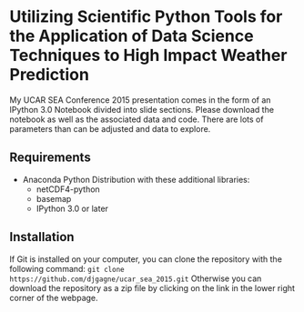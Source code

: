 # Utilizing Scientific Python Tools for the Application of Data Science Techniques to High Impact Weather Prediction
My UCAR SEA Conference 2015 presentation comes in the form of an IPython 3.0 Notebook divided into slide sections.
Please download the notebook as well as the associated data and code. There are lots of parameters than can be
adjusted and data to explore.

## Requirements
* Anaconda Python Distribution with these additional libraries:
    * netCDF4-python
    * basemap
    * IPython 3.0 or later

## Installation
If Git is installed on your computer, you can clone the repository with the following command:
    `git clone https://github.com/djgagne/ucar_sea_2015.git`
Otherwise you can download the repository as a zip file by clicking on the link in the lower
right corner of the webpage.
